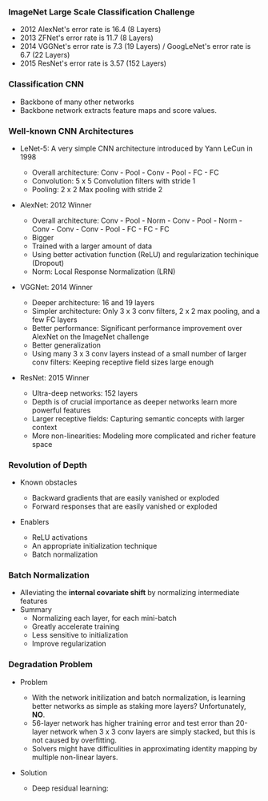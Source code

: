 ### ImageNet Large Scale Classification Challenge

* 2012 AlexNet's error rate is 16.4 (8 Layers)
* 2013 ZFNet's error rate is 11.7 (8 Layers)
* 2014 VGGNet's error rate is 7.3 (19 Layers) / GoogLeNet's error rate is 6.7 (22 Layers)
* 2015 ResNet's error rate is 3.57 (152 Layers)

### Classification CNN

* Backbone of many other networks
* Backbone network extracts feature maps and score values.

### Well-known CNN Architectures

* LeNet-5: A very simple CNN architecture introduced by Yann LeCun in 1998
  * Overall architecture: Conv - Pool - Conv - Pool - FC - FC
  * Convolution: 5 x 5 Convolution filters with stride 1
  * Pooling: 2 x 2 Max pooling with stride 2

* AlexNet: 2012 Winner
  * Overall architecture: Conv - Pool - Norm - Conv - Pool - Norm - Conv - Conv - Conv - Pool - FC - FC - FC
  * Bigger
  * Trained with a larger amount of data
  * Using better activation function (ReLU) and regularization techinique (Dropout)
  * Norm: Local Response Normalization (LRN)
  
* VGGNet: 2014 Winner
  * Deeper architecture: 16 and 19 layers
  * Simpler architecture: Only 3 x 3 conv filters, 2 x 2 max pooling, and a few FC layers
  * Better performance: Significant performance improvement over AlexNet on the ImageNet challenge
  * Better generalization
  * Using many 3 x 3 conv layers instead of a small number of larger conv filters: Keeping receptive field sizes large enough
  
* ResNet: 2015 Winner
  * Ultra-deep networks: 152 layers
  * Depth is of crucial importance as deeper networks learn more powerful features
  * Larger receptive fields: Capturing semantic concepts with larger context
  * More non-linearities: Modeling more complicated and richer feature space

### Revolution of Depth

* Known obstacles
  * Backward gradients that are easily vanished or exploded
  * Forward responses that are easily vanished or exploded
 
* Enablers
  * ReLU activations
  * An appropriate initialization technique
  * Batch normalization
 
### Batch Normalization

* Alleviating the <b>internal covariate shift</b> by normalizing intermediate features
* Summary
  * Normalizing each layer, for each mini-batch
  * Greatly accelerate training
  * Less sensitive to initialization
  * Improve regularization
 
### Degradation Problem

* Problem
  * With the network initilization and batch normalization, is learning better networks as simple as staking more layers? Unfortunately, <b>NO</b>.
  * 56-layer network has higher training error and test error than 20-layer network when 3 x 3 conv layers are simply stacked, but this is not caused by overfitting.
  * Solvers might have difficulities in approximating identity mapping by multiple non-linear layers.
 
* Solution
  * Deep residual learning: 
